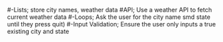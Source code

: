 #-Lists; store city names, weather data
#API; Use a weather API to fetch current weather data
#-Loops; Ask the user for the city name smd state until they press quit)
#-Input Validation; Ensure the user only inputs a true existing city and state 

